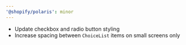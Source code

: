 ```yaml
---
'@shopify/polaris': minor
---
```


- Update checkbox and radio button styling
- Increase spacing between `ChoiceList` items on small screens only
